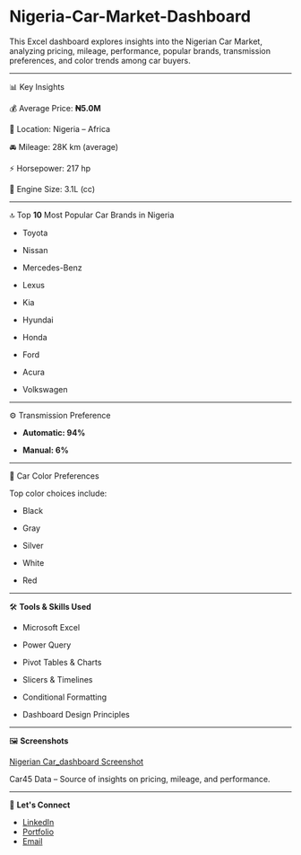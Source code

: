 # Nigeria-Car-Market-Dashboard

This Excel dashboard explores insights into the Nigerian Car Market, analyzing pricing, mileage, performance, popular brands, transmission preferences, and color trends among car buyers.



----
📊 Key Insights

💰 Average Price: **₦5.0M**

📍 Location: Nigeria – Africa

🚘 Mileage: 28K km (average)

⚡ Horsepower: 217 hp

🔧 Engine Size: 3.1L (cc)



----
🔝 Top **10** Most Popular Car Brands in Nigeria

* Toyota

* Nissan

* Mercedes-Benz

* Lexus

* Kia

* Hyundai

* Honda

* Ford

* Acura

* Volkswagen


----
⚙️ Transmission Preference

* **Automatic: 94%**

* **Manual: 6%**


----
🎨 Car Color Preferences

Top color choices include:

* Black

* Gray

* Silver

* White

* Red




----
🛠 **Tools & Skills Used**
* Microsoft Excel

* Power Query

* Pivot Tables & Charts

* Slicers & Timelines

* Conditional Formatting

* Dashboard Design Principles
  



---
🖼️ **Screenshots**

 [Nigerian Car_dashboard Screenshot](https://raw.githubusercontent.com/emwindosaMO/Nigeria-Car-Market-Dashboard/refs/heads/main/Nigeria%20Car%20Dashboard%20Screenshot.png)


Car45 Data – Source of insights on pricing, mileage, and performance.




---
🤝 **Let's Connect**
* [LinkedIn](www.linkedin.com/in/emwindosa-osarenmwinda-52428a14a)
* [Portfolio](https://your-portfolio-link.com)
* [Email](osarenmwindame@gmail.com)
